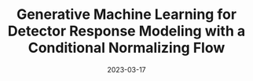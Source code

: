 ---
title: "Generative Machine Learning for Detector Response Modeling with a Conditional Normalizing Flow"
date: 2023-03-17
venue: arxiv:2303.10148
link: https://arxiv.org/abs/2303.10148
inspire_id: 2643799
---